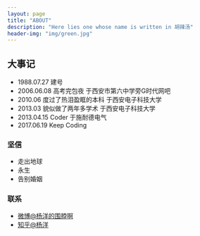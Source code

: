 ```yaml
---
layout: page
title: "ABOUT"
description: "Here lies one whose name is written in 胡辣汤"
header-img: "img/green.jpg"
---
```

## 大事记
- 1988.07.27 建号
- 2006.06.08 高考完包夜 于西安市第六中学旁G时代网吧
- 2010.06 度过了热泪盈眶的本科 于西安电子科技大学
- 2013.03 貌似做了两年多学术 于西安电子科技大学
- 2013.04.15 Coder 于施耐德电气
- 2017.06.19 Keep Coding

### 坚信

- 走出地球
- 永生
- 告别婚姻

### 联系

- [微博@杨洋的围脖啊](http://weibo.com/2003457565)
- [知乎@杨洋](http://www.zhihu.com/people/yang-yang-8)
